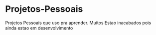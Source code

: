 # Projetos-Pessoais
Projetos Pessoais que uso pra aprender. Muitos Estao inacabados pois ainda estao em desenvolvimento
